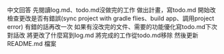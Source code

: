 中文回答
先閱讀log.md、todo.md沒做完的工作
做出計畫，寫todo.md
開始改
檢查更改是否有錯誤(sync project with gradle flies、build app、調用project error)
有錯的話再改一次
如果有沒改完的文件、需要的功能優化寫todo.md下次對話改
將更改了什麼寫到log.md
將完成的工作從todo.md移除
然後更新 README.md 檔案
